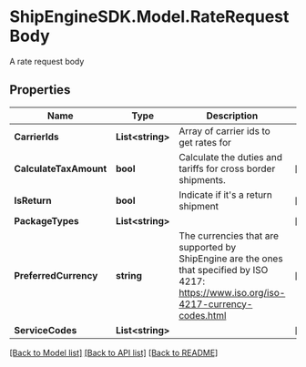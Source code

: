 # ShipEngineSDK.Model.RateRequestBody
A rate request body

## Properties

Name | Type | Description | Notes
------------ | ------------- | ------------- | -------------
**CarrierIds** | **List&lt;string&gt;** | Array of carrier ids to get rates for | 
**CalculateTaxAmount** | **bool** | Calculate the duties and tariffs for cross border shipments. | [optional] 
**IsReturn** | **bool** | Indicate if it&#39;s a return shipment | [optional] 
**PackageTypes** | **List&lt;string&gt;** |  | [optional] 
**PreferredCurrency** | **string** | The currencies that are supported by ShipEngine are the ones that specified by ISO 4217: https://www.iso.org/iso-4217-currency-codes.html  | [optional] 
**ServiceCodes** | **List&lt;string&gt;** |  | [optional] 

[[Back to Model list]](../../README.md#documentation-for-models) [[Back to API list]](../../README.md#documentation-for-api-endpoints) [[Back to README]](../../README.md)

